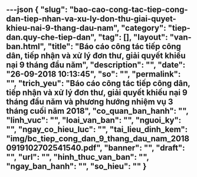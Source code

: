 ---json
{
    "slug": "bao-cao-cong-tac-tiep-cong-dan-tiep-nhan-va-xu-ly-don-thu-giai-quyet-khieu-nai-9-thang-dau-nam",
    "category": "tiep-dan.quy-che-tiep-dan",
    "tag": [],
    "layout": "van-ban.html",
    "title": "Báo cáo công tác tiếp công dân, tiếp nhận và xử lý đơn thư, giải quyết khiếu nại 9 tháng đầu năm",
    "description": "",
    "date": "26-09-2018 10:13:45",
    "so": "",
    "permalink": "",
    "trich_yeu": "Báo cáo công tác tiếp công dân, tiếp nhận và xử lý đơn thư, giải quyết khiếu nại 9 tháng đầu năm và phương hướng nhiệm vụ 3 tháng cuối năm 2018",
    "co_quan_ban_hanh": "",
    "linh_vuc": "",
    "loai_van_ban": "",
    "nguoi_ky": "",
    "ngay_co_hieu_luc": "",
    "tai_lieu_dinh_kem": "img/bc_tiep_cong_dan_9_thang_dau_nam_20180919102702541540.pdf",
    "banner": "",
    "draft": "",
    "url": "",
    "hinh_thuc_van_ban": "",
    "ngay_ban_hanh": "",
    "so_hieu": ""
}
---
